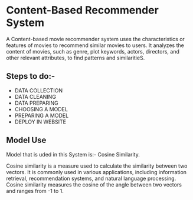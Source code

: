 # Content-Based Recommender System
 
 A Content-based movie recommender system uses the characteristics or features of movies to recommend similar movies to users. It analyzes the content of movies, such as genre, plot keywords, actors, directors, and other relevant attributes, to find patterns and similaritieS.
 
 ## Steps to do:-
 
 - DATA COLLECTION
 - DATA CLEANING
 - DATA PREPARING
 - CHOOSING A MODEL
 - PREPARING A MODEL
 - DEPLOY IN WEBSITE
 
 ## Model Use
  
 Model that is uded in this System is:- Cosine  Similarity.
 
 Cosine similarity is a measure used to calculate the similarity between two vectors. It is commonly used in various applications, including information retrieval, recommendation systems, and natural language processing. Cosine similarity measures the cosine of the angle between two vectors and ranges from -1 to 1.
